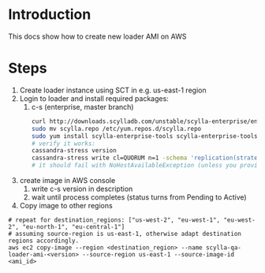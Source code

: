 # Introduction
This docs show how to create new loader AMI on AWS

# Steps
1. Create loader instance using SCT in e.g. us-east-1 region
1. Login to loader and install required packages:
    1. c-s (enterprise, master branch)
        ```bash
        curl http://downloads.scylladb.com/unstable/scylla-enterprise/enterprise/rpm/centos/latest/scylla.repo -o scylla.repo
        sudo mv scylla.repo /etc/yum.repos.d/scylla.repo
        sudo yum install scylla-enterprise-tools scylla-enterprise-tools-core -y
        # verify it works:
        cassandra-stress version
        cassandra-stress write cl=QUORUM n=1 -schema 'replication(strategy=NetworkTopologyStrategy,replication_factor=1) compaction(strategy=IncrementalCompactionStrategy)' -mode cql3 native -rate threads=1 -pop seq=1..1
        # it should fail with NoHostAvailableException (unless you provide valid node)
        ```
2. create image in AWS console
    1. write c-s version in description
    2. wait until process completes (status turns from Pending to Active)
3. Copy image to other regions

```
# repeat for destination_regions: ["us-west-2", "eu-west-1", "eu-west-2", "eu-north-1", "eu-central-1"]
# assuming source-region is us-east-1, otherwise adapt destination regions accordingly.
aws ec2 copy-image --region <destination_region> --name scylla-qa-loader-ami-<version> --source-region us-east-1 --source-image-id <ami_id>
```
